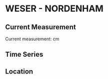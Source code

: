 # WESER - NORDENHAM

## Current Measurement

Current measurement: <Value topic="rivers/pegel-online/WESER/NORDENHAM/measurementValue"/> cm

## Time Series

<TimeSeries topic="rivers/pegel-online/WESER/NORDENHAM/measurementValue" period="week" />

## Location

<WorldMap>
  <Marker lat="53.4644968622905" lon="8.4880524159755" labelTopic="rivers/pegel-online/WESER/NORDENHAM/measurementValue" />
</WorldMap>

